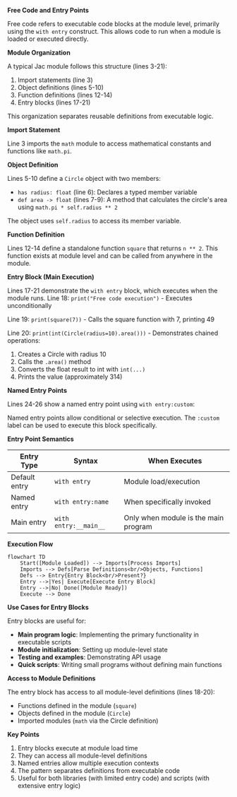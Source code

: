 **Free Code and Entry Points**

Free code refers to executable code blocks at the module level, primarily using the `with entry` construct. This allows code to run when a module is loaded or executed directly.

**Module Organization**

A typical Jac module follows this structure (lines 3-21):
1. Import statements (line 3)
2. Object definitions (lines 5-10)
3. Function definitions (lines 12-14)
4. Entry blocks (lines 17-21)

This organization separates reusable definitions from executable logic.

**Import Statement**

Line 3 imports the `math` module to access mathematical constants and functions like `math.pi`.

**Object Definition**

Lines 5-10 define a `Circle` object with two members:
- `has radius: float` (line 6): Declares a typed member variable
- `def area -> float` (lines 7-9): A method that calculates the circle's area using `math.pi * self.radius ** 2`

The object uses `self.radius` to access its member variable.

**Function Definition**

Lines 12-14 define a standalone function `square` that returns `n ** 2`. This function exists at module level and can be called from anywhere in the module.

**Entry Block (Main Execution)**

Lines 17-21 demonstrate the `with entry` block, which executes when the module runs. Line 18: `print("Free code execution")` - Executes unconditionally

Line 19: `print(square(7))` - Calls the square function with 7, printing 49

Line 20: `print(int(Circle(radius=10).area()))` - Demonstrates chained operations:
1. Creates a Circle with radius 10
2. Calls the `.area()` method
3. Converts the float result to int with `int(...)`
4. Prints the value (approximately 314)

**Named Entry Points**

Lines 24-26 show a named entry point using `with entry:custom`:

Named entry points allow conditional or selective execution. The `:custom` label can be used to execute this block specifically.

**Entry Point Semantics**

| Entry Type | Syntax | When Executes |
|-----------|--------|---------------|
| Default entry | `with entry` | Module load/execution |
| Named entry | `with entry:name` | When specifically invoked |
| Main entry | `with entry:__main__` | Only when module is the main program |

**Execution Flow**

```mermaid
flowchart TD
    Start([Module Loaded]) --> Imports[Process Imports]
    Imports --> Defs[Parse Definitions<br/>Objects, Functions]
    Defs --> Entry{Entry Block<br/>Present?}
    Entry -->|Yes| Execute[Execute Entry Block]
    Entry -->|No| Done([Module Ready])
    Execute --> Done
```

**Use Cases for Entry Blocks**

Entry blocks are useful for:
- **Main program logic**: Implementing the primary functionality in executable scripts
- **Module initialization**: Setting up module-level state
- **Testing and examples**: Demonstrating API usage
- **Quick scripts**: Writing small programs without defining main functions

**Access to Module Definitions**

The entry block has access to all module-level definitions (lines 18-20):
- Functions defined in the module (`square`)
- Objects defined in the module (`Circle`)
- Imported modules (`math` via the Circle definition)

**Key Points**

1. Entry blocks execute at module load time
2. They can access all module-level definitions
3. Named entries allow multiple execution contexts
4. The pattern separates definitions from executable code
5. Useful for both libraries (with limited entry code) and scripts (with extensive entry logic)
